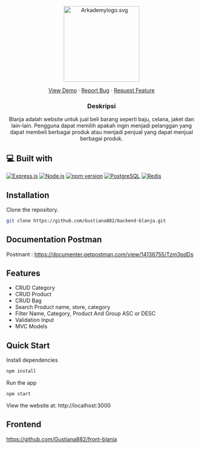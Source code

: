 <p align="center"><img src="https://user-images.githubusercontent.com/55304067/133711515-d3fa47a3-fb29-4db6-bb45-01a62b428bd4.png" width="200px" alt="Arkademylogo.svg" /></p>

<p align="center">
    <a href="https://app.blanjanow.online/" target="blank">View Demo</a>
  · <a href="https://github.com/Gustiana882/front-ticketing/issues">Report Bug</a>
  · <a href="https://github.com/Gustiana882/front-ticketing/pulls">Request Feature</a>
</p>

<h3 align="center">Deskripsi</h3>
<p align="center">
Blanja adalah website untuk jual beli barang seperti baju, celana, jaket dan lain-lain. Pengguna dapat memilih apakah ingin menjadi pelanggan yang dapat membeli berbagai produk atau menjadi penjual yang dapat menjual berbagai produk.</p>

## 💻 Built with

[![Express.js](https://img.shields.io/badge/Express.js-4.x-orange.svg?style=rounded-square)](https://expressjs.com/en/starter/installing.html)
[![Node.js](https://img.shields.io/badge/Node.js-v.12.13-green.svg?style=rounded-square)](https://nodejs.org/)
[![npm version](https://img.shields.io/npm/v/@bigcommerce/big-design-icons.svg?style=flat)](https://www.npmjs.com/package/@bigcommerce/big-design)
[![PostgreSQL](https://img.shields.io/badge/PostgreSQL-v.13.3-blue.svg?style=rounded-square)](https://www.postgresql.org/)
[![Redis](https://img.shields.io/badge/Redis-v.6.2-red.svg?style=rounded-square)](https://redis.io/)


## Installation


Clone the repository.

```bash
git clone https://github.com/Gustiana882/backend-blanja.git
``` 

## Documentation Postman
Postmant : <a href="https://documenter.getpostman.com/view/14136755/Tzm3pdDs">https://documenter.getpostman.com/view/14136755/Tzm3pdDs</a>

## Features

  * CRUD Category
  * CRUD Product
  * CRUD Bag
  * Search Product name, store, category
  * Filter Name, Category, Product And Group ASC or DESC
  * Validation Input
  * MVC Models


## Quick Start

 Install dependencies

```bash
npm install
```

 Run the app

```bash
npm start
```
  View the website at: http://localhost:3000

## Frontend
<a href="https://github.com/Gustiana882/front-blanja" target="blank">https://github.com/Gustiana882/front-blanja</a>
